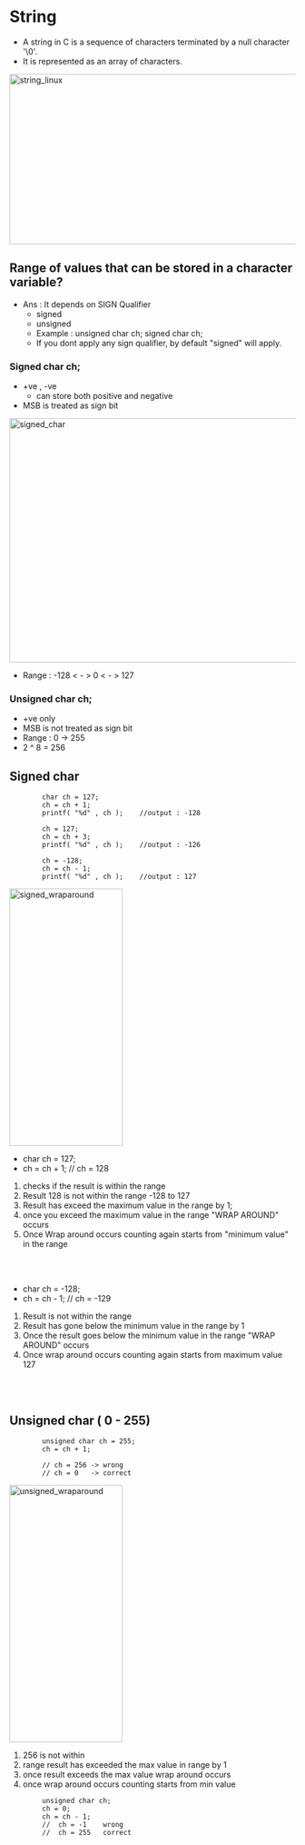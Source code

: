 # String

- A string in C is a sequence of characters terminated by a null character '\0'.
- It is represented as an array of characters.

<img width="719" height="300" alt="string_linux" src="https://github.com/user-attachments/assets/7bf96d1f-189f-4f8e-bac4-f8eac3efe542" />


## Range of values that can be stored in a character variable?

- Ans : It depends on SIGN Qualifier
  - signed
  - unsigned
  - Example : unsigned char ch; signed char ch;
  - If you dont apply any sign qualifier, by default "signed" will apply.

### Signed char ch;

- +ve , -ve
  - can store both positive and negative
- MSB is treated as sign bit

<img width="763" height="430" alt="signed_char" src="https://github.com/user-attachments/assets/2e4e4747-fb2d-4bf9-ae06-39705a1a181d" />


- Range : -128 < - > 0 < - > 127

### Unsigned char ch;

- +ve only
- MSB is not treated as sign bit
- Range : 0 -> 255
- 2 ^ 8 = 256

## Signed char

```
        char ch = 127;
        ch = ch + 1;
        printf( "%d" , ch );    //output : -128

        ch = 127;
        ch = ch + 3;
        printf( "%d" , ch );    //output : -126

        ch = -128;
        ch = ch - 1;
        printf( "%d" , ch );    //output : 127
```

<img width="199" height="453" alt="signed_wraparound" src="https://github.com/user-attachments/assets/d5aac9f4-cda4-41cd-8879-dda04c2a81f8" />


- char ch = 127;
- ch = ch + 1; // ch = 128

1. checks if the result is within the range
2. Result 128 is not within the range -128 to 127
3. Result has exceed the maximum value in the range by 1;
4. once you exceed the maximum value in the range "WRAP AROUND" occurs
5. Once Wrap around occurs counting again starts from "minimum value" in the range

<br>
<br>

- char ch = -128;
- ch = ch - 1; // ch = -129

1. Result is not within the range
2. Result has gone below the minimum value in the range by 1
3. Once the result goes below the minimum value in the range "WRAP AROUND" occurs
4. Once wrap around occurs counting again starts from maximum value 127

<br>
<br>

## Unsigned char ( 0 - 255)

```
        unsigned char ch = 255;
        ch = ch + 1;

        // ch = 256 -> wrong
        // ch = 0   -> correct
```

<img width="199" height="453" alt="unsigned_wraparound" src="https://github.com/user-attachments/assets/c4ecd8c9-a25d-41ea-9cfa-7838076cd285" />


1. 256 is not within
2. range result has exceeded the max value in range by 1
3. once result exceeds the max value wrap around occurs
4. once wrap around occurs counting starts from min value

```
        unsigned char ch;
        ch = 0;
        ch = ch - 1;
        //  ch = -1    wrong
        //  ch = 255   correct
```
